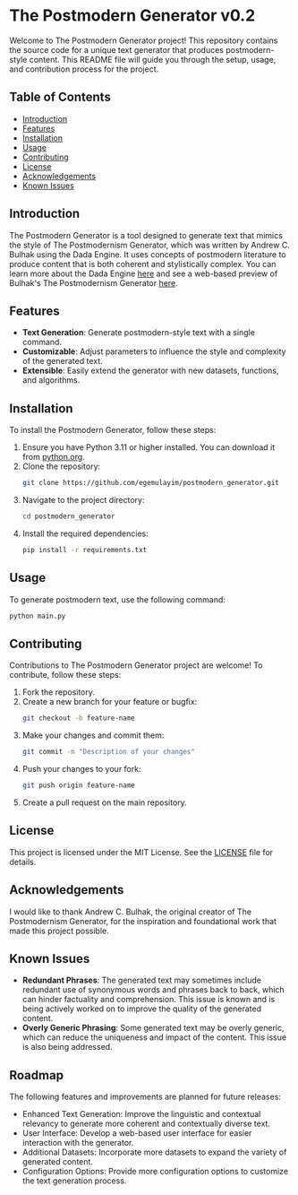 # The Postmodern Generator v0.2

Welcome to The Postmodern Generator project! This repository contains the source code for a unique text generator that produces postmodern-style content. This README file will guide you through the setup, usage, and contribution process for the project.

## Table of Contents

- [Introduction](#introduction)
- [Features](#features)
- [Installation](#installation)
- [Usage](#usage)
- [Contributing](#contributing)
- [License](#license)
- [Acknowledgements](#acknowledgements)
- [Known Issues](#known-issues)

## Introduction

The Postmodern Generator is a tool designed to generate text that mimics the style of The Postmodernism Generator, which was written by Andrew C. Bulhak using the Dada Engine. It uses concepts of postmodern literature to produce content that is both coherent and stylistically complex. You can learn more about the Dada Engine [here](https://dev.null.org/dadaengine/) and see a web-based preview of Bulhak's The Postmodernism Generator [here](https://www.elsewhere.org/journal/pomo).

## Features

- **Text Generation**: Generate postmodern-style text with a single command.
- **Customizable**: Adjust parameters to influence the style and complexity of the generated text.
- **Extensible**: Easily extend the generator with new datasets, functions, and algorithms.

## Installation

To install the Postmodern Generator, follow these steps:

1. Ensure you have Python 3.11 or higher installed. You can download it from [python.org](https://www.python.org/).
2. Clone the repository:
    ```bash
    git clone https://github.com/egemulayim/postmodern_generator.git
    ```
3. Navigate to the project directory:
    ```bash
    cd postmodern_generator
    ```
4. Install the required dependencies:
    ```bash
    pip install -r requirements.txt
    ```

## Usage

To generate postmodern text, use the following command:

```bash
python main.py
```

## Contributing

Contributions to The Postmodern Generator project are welcome! To contribute, follow these steps:

1. Fork the repository.
2. Create a new branch for your feature or bugfix:
    ```bash
    git checkout -b feature-name
    ```
3. Make your changes and commit them:
    ```bash
    git commit -m "Description of your changes"
    ```
4. Push your changes to your fork:
    ```bash
    git push origin feature-name
    ```
5. Create a pull request on the main repository.

## License

This project is licensed under the MIT License. See the [LICENSE](LICENSE) file for details.

## Acknowledgements

I would like to thank Andrew C. Bulhak, the original creator of The Postmodernism Generator, for the inspiration and foundational work that made this project possible.

## Known Issues

- **Redundant Phrases**: The generated text may sometimes include redundant use of synonymous words and phrases back to back, which can hinder factuality and comprehension. This issue is known and is being actively worked on to improve the quality of the generated content.
- **Overly Generic Phrasing**: Some generated text may be overly generic, which can reduce the uniqueness and impact of the content. This issue is also being addressed.

## Roadmap

The following features and improvements are planned for future releases:

- Enhanced Text Generation: Improve the linguistic and contextual relevancy to generate more coherent and contextually diverse text.
- User Interface: Develop a web-based user interface for easier interaction with the generator.
- Additional Datasets: Incorporate more datasets to expand the variety of generated content.
- Configuration Options: Provide more configuration options to customize the text generation process.